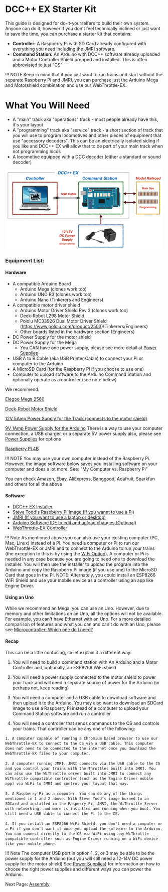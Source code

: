# DCC++ EX Starter Kit

This guide is designed for do-it-yourselfers to build their own system. Anyone can do it, however if you don't feel technically inclined or just want to save the time, you can purchase a starter kit that contains:

* __Controller:__ A Raspberry Pi with SD Card already configured with everything you need including the JMRI software. 
* __Command Station:__ An Arduino with DCC++ software already uploaded and a Motor Controller Shield prepped and installed. This is often abbreviated to just "CS"

!!! NOTE 
    Keep in mind that if you just want to run trains and start without the separate Raspberry Pi and JMRI, you can purchase just the Arduino Mega and Motorshield combination and use our WebThrottle-EX.

# What You Will Need

- A "main" track aka "operations" track - most people already have this, it's your layout
- A "programming" track aka "service" track - a short section of track that you will use to program locomotives and other pieces of equipment that use "accessory decoders". This can be an electrically isolated siding if you like and DCC++ EX will allow that to be part of your main track when not programming locos
- A locomotive equipped with a DCC decoder (either a standard or sound decoder)

![DCC++ Overview](../images/dccpp_starter.png)

### Equipment List:

#### Hardware

* A compatible Arduino Board
    * Arduino Mega (clones work too)
    * Arduino UNO R3 (clones work too)
    * Arduino Nano (Tinkerers and Engineers)
* A compatible motor driver shield
    * Arduino Motor Driver Shield Rev 3 (clones work too)
    * Deek-Robot L298 Motor Shield
    * Pololu MC33926 Dual Motor Driver Shield (https://www.pololu.com/product/2503)(Tinkerers/Engineers)
    * Other boards listed in the hardware section (Engineers)
* DC Power Supply for the motor shield 
* DC Power Supply for the Mega
    * You CAN have one power supply, please see more detail at [Power Supplies](../hardware/power-supplies.md)
* USB A to B Cable (aka USB Printer Cable) to connect your Pi or computer to the Arduino
* A MicroSD Card (for the Raspberry Pi if you choose to use one)
* Computer to upload software to the Arduino Command Station and optionally operate as a controller (see note below)

We recommend:

[Elegoo Mega 2560](https://www.amazon.com/ELEGOO-ATmega2560-ATMEGA16U2-Projects-Compliant/dp/B01H4ZLZLQ/ref=asc_df_B01H4ZLZLQ/?tag=hyprod-20&linkCode=df0&hvadid=309743296044&hvpos=&hvnetw=g&hvrand=2075336217815630856&hvpone=&hvptwo=&hvqmt=&hvdev=c&hvdvcmdl=&hvlocint=&hvlocphy=9009681&hvtargid=pla-490931309987&psc=1)

[Deek-Robot Motor Shield](https://www.aliexpress.com/item/32832049214.html?src=google&src=google&albch=shopping&acnt=494-037-6276&isdl=y&slnk=&plac=&mtctp=&albbt=Google_7_shopping&aff_platform=google&aff_short_key=UneMJZVf&&albagn=888888&albcp=1582410664&albag=59754279756&trgt=743612850874&crea=en32832049214&netw=u&device=c&albpg=743612850874&albpd=en32832049214&gclid=CjwKCAjwrcH3BRApEiwAxjdPTQJGRS7xnxV6FvOM14ZyRdKZHZiOUmS5oI74ytkxk5biSFBRGnazaxoCXaEQAvD_BwE&gclsrc=aw.ds)

[12V 5Amp Power Supply for the Track (connects to the motor shield)](https://www.amazon.com/LEDMO-Power-Supply-Transformers-Adapter/dp/B01461MOGQ/ref=redir_mobile_desktop?ie=UTF8&aaxitk=0jN3RieNiW-Jxn0JuJS6dQ&hsa_cr_id=2529139070101&ref_=sbx_be_s_sparkle_mcd_asin_0)

[9V 1Amp Power Supply for the Arduino](https://www.amazon.com/Arduino-Power-Supply-Adapter-110V/dp/B018OLREG4/ref=asc_df_B018OLREG4/?tag=hyprod-20&linkCode=df0&hvadid=198063088238&hvpos=&hvnetw=g&hvrand=14543638497706269076&hvpone=&hvptwo=&hvqmt=&hvdev=c&hvdvcmdl=&hvlocint=&hvlocphy=9009681&hvtargid=pla-318768096639&psc=1) There is a way to use your computer connection, a USB charger, or a separate 5V power supply also, please see [Power Supplies](../hardware/power-supplies.md) for options

[Raspberry Pi 4B](https://www.google.com/search?q=raspberry+pi+4&rlz=1C1CHVZ_enUS586US586&sxsrf=ALeKk00RT_osXNqIbJ_Xut4J5jqmo4mWjw:1592847200887&source=lnms&tbm=shop&sa=X&ved=2ahUKEwjNidyc-pXqAhXPct8KHdPXA9kQ_AUoAXoECAwQAw&biw=1230&bih=617#spd=3143731532782929925)

!!! NOTE 
    You may use your own computer instead of the Raspberry Pi. However, the image software below saves you installing software on your computer and does a lot more. See: "My Computer vs. Raspberry Pi" <insert link here> 

You can check Amazon, Ebay, AliExpress, Banggood, Adafruit, Sparkfun and others for all the above

#### Software

* [DCC++ EX Installer](https://github.com/DCC-EX/BaseStation-Installer/releases/tag/v2.1)
* [Steve Todd's Raspberry Pi Image (If you wannt to use a Pi)](https://mstevetodd.com/rpi)
* [JMRI (If you want to use a laptop or desktop)](https://www.jmri.org/)
* [Arduino Software IDE to edit and upload changes (Optional)](https://www.arduino.cc/)
* [WebThrottle-EX Controller](https://dcc-ex.com/throttles/webthrottle-ex/://)

!!! Note
     As mentioned above you can also use your existing computer (PC, Mac, Linux) instead of a Pi. You need a computer or Pi to run our WebThrottle-EX or JMRI and to connect to the Arduino to run your trains (the exception to this is by using the [WiFi Option](wifi-setup.md)). A computer or Pi is needed in any case because you are going to need one to download the installer. You will then use the installer to upload the program into the Arduino and copy the Raspberry Pi image (if you use one) to the MicroSD Card that goes in the Pi. NOTE: Alternately, you could install an ESP8266 WiFi Shield and use your mobile device as a controller using an app like Engine Driver.

#### Using an Uno

While we recommend an Mega, you can use an Uno. However, due to memory and other limitations on an Uno, all the options will not be available. For example, you can't have Ethernet with an Uno. For a more detailed comparison of features and what you can and can't do with an Uno, please see [Microcontroller: Which one do I need?](../hardware/microcontrollers.md)

#### Recap

This can be a little confusing, so let explain it a different way:

  1. You will need to build a command station with An Arduino and a Motor Controller and, optionally, an ESP8266 WiFi shield

  2. You will need a power supply connected to the motor shield to power your track and will need a separate source of power for the Arduino (or perhaps not, keep reading)

  3. You will need a computer and a USB cable to download software and then upload it to the Arduino. You may also want to download an SDCard image to use a Raspberry Pi instead of a computer to upload your Command Station software and run a controller.

  4. You will need a controller that sends commands to the CS and controls your trains. That controller can be any one of the following:

    1. A computer capable of running a Chromium based browser to use our WebThrottle-EX to connect to the CS via a USB cable. This computer does not need to be connected to the internet once you download the WebThrottle-EX files to your computer.

    2. A computer running JMRI. JMRI connects via the USB cable to the CS and you control your trains with the Throttles built into JMRI. You can also use the WiThrottle server built into JMRI to connect any WiThrottle compatible controller (such as the Engine Driver mobile app) via WiFi to JMRI and control your layout that way. 
    
    3. A Raspberry Pi as a computer. You can do any of the things mentioned in 1 and 2 above. With Steve Todd's image burned to an SDCard and installed in the Rasperry Pi, JMRI, the WiThrottle Server with networking, and more is installed and running when you boot. You still need a USB cable to connect the Pi to the CS.

    4. If you install an ESP8266 WiFi Shield, you don't need a computer or a Pi if you don't want it once you upload the software to the Arduino. You can connect directly to the CS via WiFi using any WiThrottle compatible controller such as Engine Driver running on a WiFi device like your mobile phone.

!!! Note
The computer USB port in option 1, 2, or 3 may be able to be the power supply for the Arduino (but you will still need a 12-14V DC power supply for the motor shield) See [Power Supplies](../hardware/power-supplies.md)) for information on how to choose the right power supplies and different ways you can power the Arduino.


<insert graphics showing all the possible connections>

Next Page: [Assembly](assembly.md)
